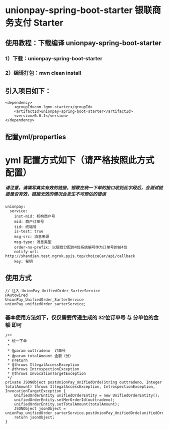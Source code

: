 # unionpay-spring-boot-starter 银联商务支付 Starter
## 使用教程：下载编译 unionpay-spring-boot-starter
### 1）下载：unionpay-spring-boot-starter
### 2）编译打包：mvn clean install
## 引入项目如下：
    <dependency>
        <groupId>com.lgmn.starter</groupId>
        <artifactId>unionpay-spring-boot-starter</artifactId>
        <version>0.0.1</version>
    </dependency>
 ## 配置yml/properties
# yml 配置方式如下（请严格按照此方式配置）
##### 请注意，请填写真实有效的链接，银联在统一下单的接口收到此字段后，会测试链接是否有效，链接无效的情况会发生不可预估的错误
    unionpay:
      service:
        inst-mid: 机构商户号
        mid: 商户订单号
        tid: 终端号
        is-test: true
        msg-src: 消息来源
        msg-type: 消息类型
        order-no-prefix: 以银商分配的4位系统编号作为订单号的前4位
        notify-url: http://shandian.test.ngrok.pyis.top/choiceCar/api/callback
        key: 秘钥
            
        
## 使用方式
    // 注入 UnionPay_UnifiedOrder_SarterService
    @Autowired
    UnionPay_UnifiedOrder_SarterService unionPay_unifiedOrder_sarterService;
### 基本使用方法如下，仅仅需要传递生成的 32位订单号 与 分单位的金额 即可
    /**
     * 统一下单
     *
     * @param outtradeno  订单号
     * @param totalAmount 金额（分）
     * @return
     * @throws IllegalAccessException
     * @throws IntrospectionException
     * @throws InvocationTargetException
     */
    private JSONObject postUnionPay_UnifiedOrde(String outtradeno, Integer totalAmount) throws IllegalAccessException, IntrospectionException, InvocationTargetException {
        UnifiedOrderEntity unifiedOrderEntity = new UnifiedOrderEntity();
        unifiedOrderEntity.setMerOrderId(outtradeno);
        unifiedOrderEntity.setTotalAmount(totalAmount);
        JSONObject jsonObject = unionPay_unifiedOrder_sarterService.postUnionPay_UnifiedOrde(unifiedOrderEntity);
        return jsonObject;
    }
    
